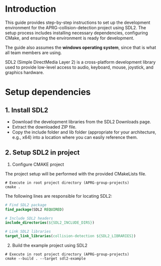 ﻿# Introduction

This guide provides step-by-step instructions to set up the development environment for the APRG-collision-detection project using SDL2.
The setup process includes installing necessary dependencies, configuring CMake, and ensuring the environment is ready for development.

The guide also assumes the **windows operating system**, since that is what all team members are using.

SDL2 (Simple DirectMedia Layer 2) is a cross-platform development library used to provide low-level access to audio, keyboard, mouse, joystick, and graphics hardware.

# Setup dependencies

## 1. Install SDL2

- Download the development libraries from the SDL2 Downloads page.
- Extract the downloaded ZIP file.
- Copy the include folder and lib folder (appropriate for your architecture, e.g., x64) into a location where you can easily reference them.

## 2. Setup SDL2 in project

1. Configure CMAKE project

The project setup will be performed with the provided CMakeLists file.

```shell
# Execute in root project directory (APRG-group-projects)
cmake .
```

The following lines are responsible for locating SDL2:

```cmake
# Find SDL2 package
find_package(SDL2 REQUIRED)

# Include SDL2 headers
include_directories(${SDL2_INCLUDE_DIRS})

# Link SDL2 libraries
target_link_libraries(collision-detection ${SDL2_LIBRARIES})
```

2. Build the example project using SDL2

```shell
# Execute in root project directory (APRG-group-projects)
cmake --build . --target sdl2-example
```

